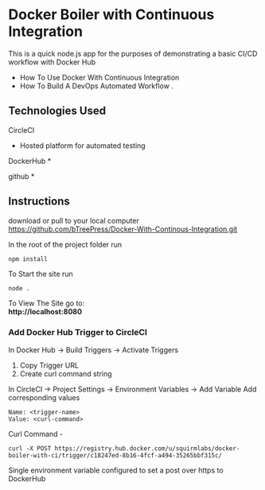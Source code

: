 # Docker Boiler with Continuous Integration
This is a quick  node.js app for the purposes of demonstrating a basic CI/CD workflow with Docker Hub
* How To Use Docker With Continuous Integration
* How To Build A DevOps Automated Workflow .

## Technologies Used

CircleCI
* Hosted platform for automated testing

DockerHub
*

github
*

## Instructions  

download or pull to your local computer
https://github.com/bTreePress/Docker-With-Continous-Integration.git

In the root of the project folder run
```javascript
npm install
```
To Start the site run
```
node .
```
To View The Site go to:  
**http://localhost:8080**

### Add Docker Hub Trigger to CircleCI
In Docker Hub -> Build Triggers -> Activate Triggers
1. Copy Trigger URL
2. Create curl command string

In CircleCI -> Project Settings -> Environment Variables -> Add Variable
Add corresponding values

```
Name: <trigger-name>
Value: <curl-command>
```

Curl Command - <curl-command>

```
curl -X POST https://registry.hub.docker.com/u/squirmlabs/docker-boiler-with-ci/trigger/c18247ed-8b16-4fcf-a494-35265bbf315c/
```
Single environment variable configured to set a post over https to DockerHub
